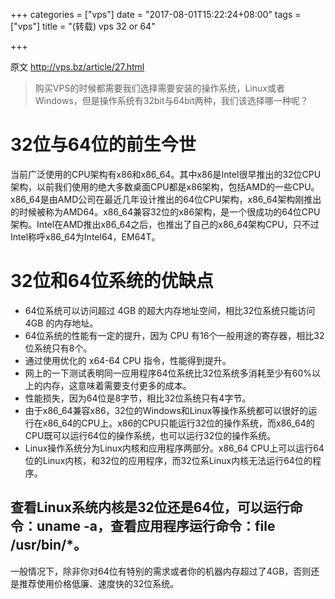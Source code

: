 +++
categories = ["vps"]
date = "2017-08-01T15:22:24+08:00"
tags = ["vps"]
title = "(转载) vps 32 or 64"

+++

原文 <http://vps.bz/article/27.html>

> 购买VPS的时候都需要我们选择需要安装的操作系统，Linux或者Windows，但是操作系统有32bit与64bit两种，我们该选择哪一种呢？

# 32位与64位的前生今世

当前广泛使用的CPU架构有x86和x86_64。其中x86是Intel很早推出的32位CPU架构，以前我们使用的绝大多数桌面CPU都是x86架构，包括AMD的一些CPU。 x86_64是由AMD公司在最近几年设计推出的64位CPU架构，x86_64架构刚推出的时候被称为AMD64。x86_64兼容32位的x86架构，是一个很成功的64位CPU架构。Intel在AMD推出x86_64之后，也推出了自己的x86_64架构CPU，只不过Intel称呼x86_64为Intel64，EM64T。

# 32位和64位系统的优缺点

- 64位系统可以访问超过 4GB 的超大内存地址空间，相比32位系统只能访问 4GB 的内存地址。
- 64位系统的性能有一定的提升，因为 CPU 有16个一般用途的寄存器，相比32位系统只有8个。
- 通过使用优化的 x64-64 CPU 指令，性能得到提升。
- 网上的一下测试表明同一应用程序64位系统比32位系统多消耗至少有60%以上的内存，这意味着需要支付更多的成本。
- 性能损失，因为64位是8字节，相比32位系统只有4字节。
- 由于x86_64兼容x86，32位的Windows和Linux等操作系统都可以很好的运行在x86_64的CPU上。x86的CPU只能运行32位的操作系统，而x86_64的CPU既可以运行64位的操作系统，也可以运行32位的操作系统。
- Linux操作系统分为Linux内核和应用程序两部分。x86_64 CPU上可以运行64位的Linux内核，和32位的应用程序，而32位系Linux内核无法运行64位的程序。

## 查看Linux系统内核是32位还是64位，可以运行命令：uname -a，查看应用程序运行命令：file /usr/bin/*。

一般情况下，除非你对64位有特别的需求或者你的机器内存超过了4GB，否则还是推荐使用价格低廉、速度快的32位系统。
